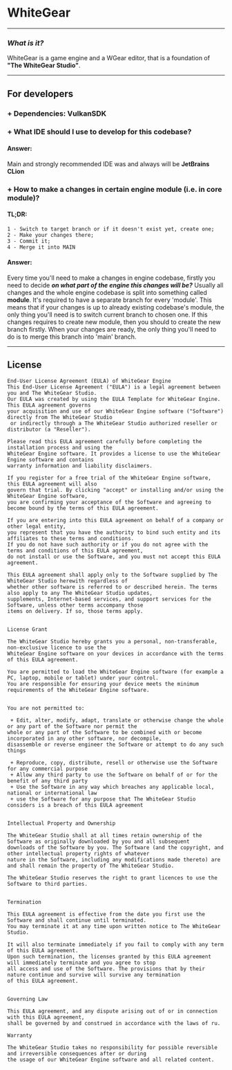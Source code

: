 # WhiteGear

---

### <i>What is it?</i>

WhiteGear is a game engine and a WGear editor, that is a foundation
of <b>"The WhiteGear Studio"</b>.

---
## <b>For developers</b>

### + Dependencies: VulkanSDK

### + What IDE should I use to develop for this codebase?

#### Answer:

Main and strongly recommended IDE was and always will be <b>JetBrains CLion</b>


### + How to make a changes in certain engine module (i.e. in core module)?

#### TL;DR: 
    1 - Switch to target branch or if it doesn't exist yet, create one; 
    2 - Make your changes there;
    3 - Commit it;
    4 - Merge it into MAIN

#### Answer:

Every time you'll need to make a changes in engine codebase, firstly you
need to decide <b><i>on what part of the engine this changes will be?</i></b>
Usually all changes and the whole engine codebase is split into something called
<b>module</b>. It's required to have a separate branch for every 'module'. This
means that if your changes is up to already existing codebase's module, the only
thing you'll need is to switch current branch to chosen one. If this changes requires
to create new module, then you should to create the new branch firstly. When your
changes are ready, the only thing you'll need to do is to merge this branch into 'main'
branch.

---
## <b>License</b> 

~~~
End-User License Agreement (EULA) of WhiteGear Engine
This End-User License Agreement ("EULA") is a legal agreement between you and The WhiteGear Studio. 
Our EULA was created by using the EULA Template for WhiteGear Engine. This EULA agreement governs 
your acquisition and use of our WhiteGear Engine software ("Software") directly from The WhiteGear Studio
 or indirectly through a The WhiteGear Studio authorized reseller or distributor (a "Reseller").

Please read this EULA agreement carefully before completing the installation process and using the 
WhiteGear Engine software. It provides a license to use the WhiteGear Engine software and contains 
warranty information and liability disclaimers.

If you register for a free trial of the WhiteGear Engine software, this EULA agreement will also 
govern that trial. By clicking "accept" or installing and/or using the WhiteGear Engine software, 
you are confirming your acceptance of the Software and agreeing to become bound by the terms of this EULA agreement.

If you are entering into this EULA agreement on behalf of a company or other legal entity, 
you represent that you have the authority to bind such entity and its affiliates to these terms and conditions. 
If you do not have such authority or if you do not agree with the terms and conditions of this EULA agreement, 
do not install or use the Software, and you must not accept this EULA agreement.

This EULA agreement shall apply only to the Software supplied by The WhiteGear Studio herewith regardless of 
whether other software is referred to or described herein. The terms also apply to any The WhiteGear Studio updates, 
supplements, Internet-based services, and support services for the Software, unless other terms accompany those 
items on delivery. If so, those terms apply.


License Grant

The WhiteGear Studio hereby grants you a personal, non-transferable, non-exclusive licence to use the 
WhiteGear Engine software on your devices in accordance with the terms of this EULA agreement.

You are permitted to load the WhiteGear Engine software (for example a PC, laptop, mobile or tablet) under your control. 
You are responsible for ensuring your device meets the minimum requirements of the WhiteGear Engine software.


You are not permitted to:

 + Edit, alter, modify, adapt, translate or otherwise change the whole or any part of the Software nor permit the 
whole or any part of the Software to be combined with or become incorporated in any other software, nor decompile, 
disassemble or reverse engineer the Software or attempt to do any such things

 + Reproduce, copy, distribute, resell or otherwise use the Software for any commercial purpose
 + Allow any third party to use the Software on behalf of or for the benefit of any third party
 + Use the Software in any way which breaches any applicable local, national or international law
 + use the Software for any purpose that The WhiteGear Studio considers is a breach of this EULA agreement


Intellectual Property and Ownership

The WhiteGear Studio shall at all times retain ownership of the Software as originally downloaded by you and all subsequent 
downloads of the Software by you. The Software (and the copyright, and other intellectual property rights of whatever 
nature in the Software, including any modifications made thereto) are and shall remain the property of The WhiteGear Studio.

The WhiteGear Studio reserves the right to grant licences to use the Software to third parties.


Termination

This EULA agreement is effective from the date you first use the Software and shall continue until terminated. 
You may terminate it at any time upon written notice to The WhiteGear Studio.

It will also terminate immediately if you fail to comply with any term of this EULA agreement. 
Upon such termination, the licenses granted by this EULA agreement will immediately terminate and you agree to stop 
all access and use of the Software. The provisions that by their nature continue and survive will survive any termination 
of this EULA agreement.


Governing Law

This EULA agreement, and any dispute arising out of or in connection with this EULA agreement, 
shall be governed by and construed in accordance with the laws of ru.

Warranty

The WhiteGear Studio takes no responsibility for possible reversible and irreversible consequences after or during 
the usage of our WhiteGear Engine software and all related content.
~~~
